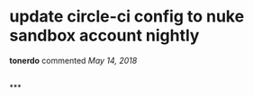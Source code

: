 # update circle-ci config to nuke sandbox account nightly

**tonerdo** commented *May 14, 2018*


<br />
***


